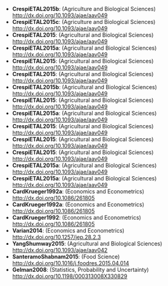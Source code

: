 * **CrespiETAL2015b**: (Agriculture and Biological Sciences) http://dx.doi.org/10.1093/ajae/aav049
* **CrespiETAL2015c**: (Agriculture and Biological Sciences) http://dx.doi.org/10.1093/ajae/aav049
* **CrespiETAL2015**: (Agricultural and Biological Sciences) http://dx.doi.org/10.1093/ajae/aav049
* **CrespiETAL2015a**: (Agricultural and Biological Sciences) http://dx.doi.org/10.1093/ajae/aav049
* **CrespiETAL2015**: (Agricultural and Biological Sciences) http://dx.doi.org/10.1093/ajae/aav049
* **CrespiETAL2015**: (Agricultural and Biological Sciences) http://dx.doi.org/10.1093/ajae/aav049
* **CrespiETAL2015b**: (Agricultural and Biological Sciences) http://dx.doi.org/10.1093/ajae/aav049
* **CrespiETAL2015**: (Agricultural and Biological Sciences) http://dx.doi.org/10.1093/ajae/aav049
* **CrespiETAL2015a**: (Agricultural and Biological Sciences) http://dx.doi.org/10.1093/ajae/aav049
* **CrespiETAL2015**: (Agricultural and Biological Sciences) http://dx.doi.org/10.1093/ajae/aav049
* **CrespiETAL2015**: (Agricultural and Biological Sciences) http://dx.doi.org/10.1093/ajae/aav049
* **CrespiETAL2015**: (Agricultural and Biological Sciences) http://dx.doi.org/10.1093/ajae/aav049
* **CrespiETAL2015a**: (Agricultural and Biological Sciences) http://dx.doi.org/10.1093/ajae/aav049
* **CrespiETAL2015a**: (Agricultural and Biological Sciences) http://dx.doi.org/10.1093/ajae/aav049
* **CardKrueger1992a**: (Economics and Econometrics) http://dx.doi.org/10.1086/261805
* **CardKrueger1992a**: (Economics and Econometrics) http://dx.doi.org/10.1086/261805
* **CardKrueger1992**: (Economics and Econometrics) http://dx.doi.org/10.1086/261805
* **Varian2014**: (Economics and Econometrics) http://dx.doi.org/10.1257/jep.28.2.3
* **YangShumway2015**: (Agricultural and Biological Sciences) http://dx.doi.org/10.1093/ajae/aav042
* **SanteramoShabnam2015**: (Food Science) http://dx.doi.org/10.1016/j.foodres.2015.04.014
* **Gelman2008**: (Statistics, Probability and Uncertainty) http://dx.doi.org/10.1198/000313008X330829
